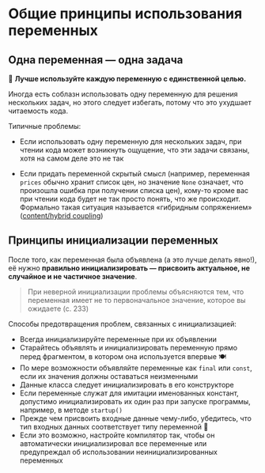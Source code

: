 # Общие принципы использования переменных

## Одна переменная — одна задача

🎯 **Лучше используйте каждую переменную с единственной целью.**

Иногда есть соблазн использовать одну переменную для решения нескольких задач, но этого следует избегать, потому что это ухудшает читаемость кода.

Типичные проблемы:

- Если использовать одну переменную для нескольких задач, при чтении кода может возникнуть ощущение, что эти задачи связаны, хотя на самом деле это не так

- Если придать переменной скрытый смысл (например, переменная `prices` обычно хранит список цен, но значение `None` означает, что произошла ошибка при получении списка цен), кому-то кроме вас при чтении кода будет не так просто понять, что же происходит. Формально такая ситуация называется «‎гибридным сопряжением» ([content/hybrid coupling](<https://en.wikipedia.org/wiki/Coupling_(computer_programming)>))

## Принципы инициализации переменных

После того, как переменная была объявлена (а это лучше делать явно!), её нужно **правильно инициализировать — присвоить актуальное, не случайное и не частичное значение**.

> При неверной инициализации проблемы объясняются тем, что переменная имеет не то первоначальное значение, которое вы ожидаете (с. 233)

Способы предотвращения проблем, связанных с инициализацией:

- Всегда инициализируйте переменные при их объявлении
- Старайтесь объявлять и инициализировать переменную прямо перед фрагментом, в котором она используется впервые 🍽️
- По мере возможности объявляйте переменные как `final` или `const`, если их значения должны оставаться неизменными
- Данные класса следует инициализировать в его конструкторе
- Если переменные служат для имитации именованных констант, допустимо инициализировать их один раз при запуске программы, например, в методе `startup()`
- Прежде чем присвоить входные данные чему-либо, убедитесь, что тип входных данных соответствует типу переменной 🏓
- Если это возможно, настройте компилятор так, чтобы он автоматически инициализировал все переменные или предупреждал об использовании неинициализированных переменных
